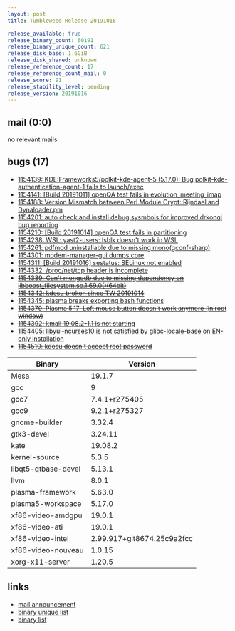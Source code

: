 ```yaml
---
layout: post
title: Tumbleweed Release 20191016

release_available: true
release_binary_count: 60191
release_binary_unique_count: 621
release_disk_base: 1.6GiB
release_disk_shared: unknown
release_reference_count: 17
release_reference_count_mail: 0
release_score: 91
release_stability_level: pending
release_version: 20191016
---
```


## mail (0:0)

no relevant mails

## bugs (17)

<!--more-->

- [1154139: KDE:Frameworks5/polkit-kde-agent-5 (5.17.0): Bug polkit-kde-authentication-agent-1 fails to launch/exec](https://bugzilla.opensuse.org/show_bug.cgi?id=1154139)
- [1154141: \[Build 20191011\] openQA test fails in evolution_meeting_imap](https://bugzilla.opensuse.org/show_bug.cgi?id=1154141)
- [1154188: Version Mismatch between Perl Module Crypt::Rijndael and Dynaloader.pm](https://bugzilla.opensuse.org/show_bug.cgi?id=1154188)
- [1154201: auto check and install debug sysmbols for improved drkonqi bug reporting](https://bugzilla.opensuse.org/show_bug.cgi?id=1154201)
- [1154210: \[Build 20191014\] openQA test fails in partitioning](https://bugzilla.opensuse.org/show_bug.cgi?id=1154210)
- [1154238: WSL: yast2-users: lsblk doesn't work in WSL](https://bugzilla.opensuse.org/show_bug.cgi?id=1154238)
- [1154261: pdfmod uninstallable due to missing mono(gconf-sharp)](https://bugzilla.opensuse.org/show_bug.cgi?id=1154261)
- [1154301: modem-manager-gui dumps core](https://bugzilla.opensuse.org/show_bug.cgi?id=1154301)
- [1154311: \[Build 20191016\] sestatus: SELinux not enabled](https://bugzilla.opensuse.org/show_bug.cgi?id=1154311)
- [1154332: /proc/net/tcp header is incomplete](https://bugzilla.opensuse.org/show_bug.cgi?id=1154332)
- ~~[1154339: Can't mongodb due to missing dependency on libboost_filesystem.so.1.69.0()(64bit)](https://bugzilla.opensuse.org/show_bug.cgi?id=1154339)~~
- ~~[1154342: kdesu broken since TW 20191014](https://bugzilla.opensuse.org/show_bug.cgi?id=1154342)~~
- [1154345: plasma breaks exporting bash functions](https://bugzilla.opensuse.org/show_bug.cgi?id=1154345)
- ~~[1154379: Plasma 5.17: Left mouse button doesn't work anymore (in root window)](https://bugzilla.opensuse.org/show_bug.cgi?id=1154379)~~
- ~~[1154392: kmail  19.08.2-1.1 is not starting](https://bugzilla.opensuse.org/show_bug.cgi?id=1154392)~~
- [1154405: libyui-ncurses10 is not satisfied by glibc-locale-base on EN-only installation](https://bugzilla.opensuse.org/show_bug.cgi?id=1154405)
- ~~[1154510: kdesu doesn't accept root password](https://bugzilla.opensuse.org/show_bug.cgi?id=1154510)~~

Binary | Version
--- | ---
Mesa | 19.1.7
gcc | 9
gcc7 | 7.4.1+r275405
gcc9 | 9.2.1+r275327
gnome-builder | 3.32.4
gtk3-devel | 3.24.11
kate | 19.08.2
kernel-source | 5.3.5
libqt5-qtbase-devel | 5.13.1
llvm | 8.0.1
plasma-framework | 5.63.0
plasma5-workspace | 5.17.0
xf86-video-amdgpu | 19.0.1
xf86-video-ati | 19.0.1
xf86-video-intel | 2.99.917+git8674.25c9a2fcc
xf86-video-nouveau | 1.0.15
xorg-x11-server | 1.20.5

## links

- [mail announcement](https://lists.opensuse.org/opensuse-factory/2019-10/msg00176.html)
- [binary unique list](http://download.opensuse.org/history/20191016/rpm.unique.list)
- [binary list](http://download.opensuse.org/history/20191016/rpm.list)
